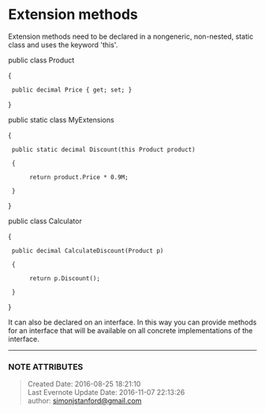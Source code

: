 # Extension methods

Extension methods need to be declared in a nongeneric, non-nested, static
class and uses the keyword 'this'.

  

public class Product

{

     public decimal Price { get; set; }

}

  

public static class MyExtensions

{

     public static decimal Discount(this Product product)

     {

          return product.Price * 0.9M;

     }

}

  

public class Calculator

{

     public decimal CalculateDiscount(Product p)

     {

          return p.Discount();

     }

}

  

It can also be declared on an interface. In this way you can provide methods
for an interface that will be available on all concrete implementations of the
interface.


---
### NOTE ATTRIBUTES
>Created Date: 2016-08-25 18:21:10  
>Last Evernote Update Date: 2016-11-07 22:13:26  
>author: simonjstanford@gmail.com  